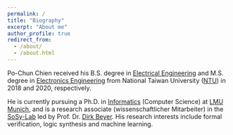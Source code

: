 ```yaml
---
permalink: /
title: "Biography"
excerpt: "About me"
author_profile: true
redirect_from: 
  - /about/
  - /about.html
---
```


Po-Chun Chien received his B.S. degree in [Electrical Engineering](https://www.ee.ntu.edu.tw/) and M.S. degree in [Electronics Engineering](https://giee.ntu.edu.tw/) from National Taiwan University ([NTU](https://www.ntu.edu.tw/)) in 2018 and 2020, respectively.

He is currently pursuing a Ph.D. in [Informatics](http://www.ifi.lmu.de/) (Computer Science) at [LMU Munich](https://www.lmu.de/en/index.html), and is a research associate (wissenschaftlicher Mitarbeiter) in the [SoSy-Lab](https://www.sosy-lab.org/) led by Prof. Dr. [Dirk Beyer](https://www.sosy-lab.org/people/beyer/).
His research interests include formal verification, logic synthesis and machine learning.
